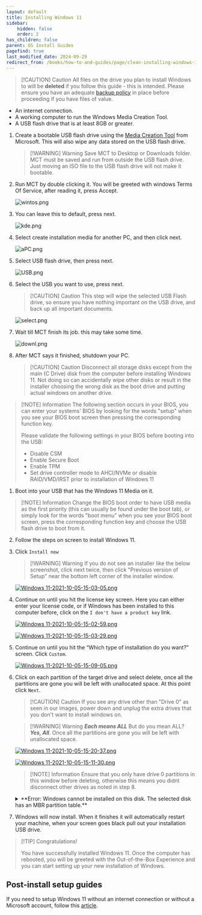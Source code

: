 ```yaml
---
layout: default
title: Installing Windows 11
sidebar:
    hidden: false
    order: 2
has_children: false
parent: OS Install Guides
pagefind: true
last_modified_date: 2024-09-29
redirect_from: /books/how-to-and-guides/page/clean-installing-windows-11
---
```

> [!CAUTION] Caution
> All files on the drive you plan to install Windows to will be **deleted** if you follow this guide - this is intended. Please ensure you have an adequate [backup policy](/docs/backups) in place before proceeding if you have files of value.

* An internet connection.
* A working computer to run the Windows Media Creation Tool.
* A USB flash drive that is at least 8GB or greater.

1. Create a bootable USB flash drive using the [Media Creation Tool](https://www.microsoft.com/en-us/software-download/windows11) from Microsoft. This will also wipe any data stored on the USB flash drive.

    > [!WARNING] Warning
    > Save MCT to Desktop or Downloads folder. MCT must be saved and run from outside the USB flash drive. Just moving an ISO file to the USB flash drive will not make it bootable.

2. Run MCT by double clicking it. You will be greeted with windows Terms Of Service, after reading it, press Accept.

     ![wintos.png](../../../assets/install-11/wintos.png)

3. You can leave this to default, press next.

     ![kde.png](../../../assets/install-11/kde.png)

4. Select create installation media for another PC, and then click next.

     ![aPC.png](../../../assets/install-11/aPC.png)

5. Select USB flash drive, then press next.

     ![USB.png](../../../assets/install-11/USB.png)

6. Select the USB you want to use, press next. 

    > [!CAUTION] Caution
    >  This step will wipe the selected USB Flash drive, so ensure you have nothing important on the USB drive, and back up all important documents.

     ![select.png](../../../assets/install-11/select.png)

7. Wait till MCT finish its job. this may take some time.

     ![downl.png](../../../assets/install-11/downl.png)

8. After MCT says it finished, shutdown your PC.

    > [!CAUTION] Caution
    > Disconnect all storage disks except from the main (C Drive) disk from the computer before installing Windows 11. Not doing so can accidentally wipe other disks or result in the installer choosing the wrong disk as the boot drive and putting actual windows on another drive.

> [!NOTE] Information
> The following section occurs in your BIOS, you can enter your systems' BIOS by looking for the words "setup" when you see your BIOS boot screen then pressing the corresponding function key.
> 
> Please validate the following settings in your BIOS before booting into the USB:
> - Disable CSM
> - Enable Secure Boot
> - Enable TPM
> - Set drive controller mode to AHCI/NVMe or disable RAID/VMD/IRST prior to installation of Windows 11



1. Boot into your USB that has the Windows 11 Media on it. 

> [!NOTE] Information
> Change the BIOS boot order to have USB media as the first priority (this can usually be found under the boot tab), or simply look for the words "boot menu" when you see your BIOS boot screen, press the corresponding function key and choose the USB flash drive to boot from it.

2. Follow the steps on screen to install Windows 11. 
 
3. Click `Install now`

     > [!WARNING] Warning
     > If you do not see an installer like the below screenshot, click next twice, then click "Previous version of Setup" near the bottom left corner of the installer window.

     [![Windows 11-2021-10-05-15-03-05.png](../../../assets/install-11/windows-11-2021-10-05-15-03-05.png)](../../../assets/install-11/windows-11-2021-10-05-15-03-05.png)

4. Continue on until you hit the license key screen. Here you can either enter your license code, or if Windows has been installed to this computer before, click on the `I don't have a product key` link.

    [![Windows 11-2021-10-05-15-02-59.png](../../../assets/install-11/windows-11-2021-10-05-15-02-59.png)](../../../assets/install-11/windows-11-2021-10-05-15-02-59.png)

    [![Windows 11-2021-10-05-15-03-29.png](../../../assets/install-11/windows-11-2021-10-05-15-03-29.png)](../../../assets/install-11/windows-11-2021-10-05-15-03-29.png)

5.  Continue on until you hit the “Which type of installation do you want?” screen. Click `Custom`. 

     [![Windows 11-2021-10-05-15-09-05.png](../../../assets/install-11/windows-11-2021-10-05-15-09-05.png)](../../../assets/install-11/windows-11-2021-10-05-15-09-05.png)

6. Click on each partition of the target drive and select delete, once all the partitions are gone you will be left with unallocated space. At this point click `Next`.

    > [!CAUTION] Caution
    > If you see any drive other than "Drive 0" as seen in our images, power down and unplug the extra drives that you don't want to install windows on.

    > [!WARNING] Warning
    > ***Each means ALL*** But do you mean ALL? ***Yes, All***. Once all the partitions are gone you will be left with unallocated space.

    [![Windows 11-2021-10-05-15-20-37.png](../../../assets/install-11/windows-11-2021-10-05-15-20-37.png)](../../../assets/install-11/windows-11-2021-10-05-15-20-37.png)

    [![Windows 11-2021-10-05-15-11-30.png](../../../assets/install-11/windows-11-2021-10-05-15-11-30.png)](../../../assets/install-11/windows-11-2021-10-05-15-11-30.png)

     > [!NOTE] Information
     > Ensure that you only have drive 0 partitions in this window before deleting, otherwise this means you didnt disconnect other drives as noted in step 8.

    <details markdown="1">
    <summary markdown=span>
    **Error: Windows cannot be installed on this disk. The selected disk has an MBR partition table.**

    </summary>

    > If you receive an error about your disk being MBR like this:
    >
    > [![the-selected-disk-has-an-mbr-partition-table-01.png](../../../assets/install-11/the-selected-disk-has-an-mbr-partition-table-01.png)](../../../assets/install-11/the-selected-disk-has-an-mbr-partition-table-01.png)
    > 
    >
    > then press `Shift+F10` to open CMD and follow below.
    > ```
    > diskpart
    > list disk
    > ```
    > 
    > [![Windows 11-2021-10-05-15-09-53.png](../../../assets/install-11/windows-11-2021-10-05-15-09-53.png)](../../../assets/install-11/windows-11-2021-10-05-15-09-53.png)
    >
    > [![Windows 11-2021-10-05-15-10-13.png](../../../assets/install-11/windows-11-2021-10-05-15-10-13.png)](../../../assets/install-11/windows-11-2021-10-05-15-10-13.png)
    >
    > [![Windows 11-2021-10-05-15-10-24.png](../../../assets/install-11/windows-11-2021-10-05-15-10-24.png)](../../../assets/install-11/windows-11-2021-10-05-15-10-24.png)
    >
    > [![Windows 11-2021-10-05-15-10-39.png](../../../assets/install-11/windows-11-2021-10-05-15-10-39.png)](../../../assets/install-11/windows-11-2021-10-05-15-10-39.png)
    >
    > Make note of the disk you want to install to from the step above.
    > ```
    > sel disk #
    > convert gpt
    > clean
    > ```
    > 
    > [![Windows 11-2021-10-05-15-10-51.png](../../../assets/install-11/windows-11-2021-10-05-15-10-51.png)](../../../assets/install-11/windows-11-2021-10-05-15-10-51.png)
    > [![Windows 11-2021-10-05-15-11-01.png](../../../assets/install-11/windows-11-2021-10-05-15-11-01.png)](../../../assets/install-11/windows-11-2021-10-05-15-11-01.png)
    > [![Windows 11-2021-10-05-15-11-13.png](../../../assets/install-11/windows-11-2021-10-05-15-11-13.png)](../../../assets/install-11/windows-11-2021-10-05-15-11-13.png)
    > 
    > You can exit the CMD and click `next` again.
    > [![Windows 11-2021-10-05-15-09-40.png](../../../assets/install-11/windows-11-2021-10-05-15-09-40.png)](../../../assets/install-11/windows-11-2021-10-05-15-09-40.png)

    </details>

7. Windows will now install. When it finishes it will automatically restart your machine, when your screen goes black pull out your installation USB drive.

> [!TIP] Congratulations!
>
> You have successfully installed Windows 11. Once the computer has rebooted, you will be greeted with the Out-of-the-Box Experience and you can start setting up your new installation of Windows. 


## Post-install setup guides
If you need to setup Windows 11 without an internet connection or without a Microsoft account, follow this [article](/docs/guides/bypass-11).
